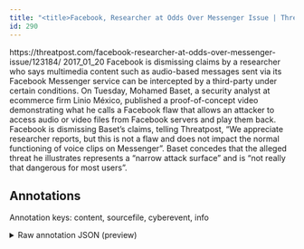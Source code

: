 ```yaml
---
title: "<title>Facebook, Researcher at Odds Over Messenger Issue | Threatpost | The first stop for security news</title>"
id: 290
---
```


<title>Facebook, Researcher at Odds Over Messenger Issue | Threatpost | The first stop for security news</title>
<source> https://threatpost.com/facebook-researcher-at-odds-over-messenger-issue/123184/ </source>
<date> 2017_01_20 </date>
<text>
Facebook is dismissing claims by a researcher who says multimedia content such as audio-based messages sent via its Facebook Messenger service can be intercepted by a third-party under certain conditions.
On Tuesday, Mohamed Baset, a security analyst at ecommerce firm Linio México, published a proof-of-concept video demonstrating what he calls a Facebook flaw that allows an attacker to access audio or video files from Facebook servers and play them back.
Facebook is dismissing Baset’s claims, telling Threatpost, “We appreciate researcher reports, but this is not a flaw and does not impact the normal functioning of voice clips on Messenger”.
Baset concedes that the alleged threat he illustrates represents a “narrow attack surface” and is “not really that dangerous for most users”.
</text>



## Annotations

Annotation keys: content, sourcefile, cyberevent, info

<details>
<summary>Raw annotation JSON (preview)</summary>

```json
{
  "content": "Facebook is dismissing claims by a researcher who\u00a0says multimedia content such as audio-based messages sent via its Facebook Messenger service can be intercepted by a third-party under certain conditions. On Tuesday, Mohamed Baset, a security analyst at ecommerce firm Linio M\u00e9xico, published a proof-of-concept video demonstrating what he calls a Facebook flaw that allows an attacker to access audio or video files from Facebook servers and play them back. Facebook is dismissing Baset\u2019s claims, telling Threatpost, \u201cWe appreciate researcher reports, but this is not a flaw and does not impact the normal functioning of voice clips on Messenger\u201d. Baset concedes that the alleged threat he illustrates represents a \u201cnarrow attack surface\u201d and is \u201cnot really that dangerous for most users\u201d.",
  "sourcefile": "290.txt",
  "cyberevent": {
    "hopper": [
      {
        "index": 0,
        "relation": "Same",
        "events": [
          {
            "index": "E4",
            "type": "Vulnerability-related",
            "realis": "Actual",
            "nugget": {
              "startOffset": 283,
              "index": "T10",
              "endOffset": 292,
              "text": "published"
            },
            "argument": [
              {
                "index": "T13",
                "text": "Mohamed Baset",
                "endOffset": 230,
                "role": {
                  "type": "Discoverer"
                },
                "startOffset": 217,
                "type": "Person"
              },
              {
                "index": "T14",
                "text": "Tuesday",
                "endOffset": 215,
                "role": {
                  "type": "Time"
                },
                "startOffset": 208,
                "type": "Time"
              }
            ],
            "subtype": "DiscoverVulnerability"
          },
          {
            "index": "E6",
            "type": "Vulnerability-related",
            "realis": "Actual",
            "nugget": {
              "startOffset": 340,
              "index": "T22",
              "endOffset": 345,
              "text": "calls"
            },
            "argument": [
              {
                "index": "T12",
                "text": "flaw",
                "endOffset": 361,
                "role": {
                  "type": "Vulnerability"
                },
                "startOffset": 357,
                "type": "Vulnerability"
              },
              {
                "index": "T11",
                "text": "he",
                "endOffset": 339,
                "role": {
                  "type": "Discoverer"
                },
                "startOffset": 337,
                "type": "Person"
              },
              {
                "index": "T9",
                "text": "allows an attacker to access audio or video files",
                "endOffset": 416,
                "role": {
                  "CAPEC-Meta": "Buffer Manipulation",
                  "type": "Capabilities",
                  "confidence": 0.9088107347488403
                },
                "startOffset": 367,
                "type": "Capabilities"
              },
              {
                "index": "T19",
                "external_reference": {
                  "wikidataid": "Q355"
                },
                "endOffset": 438,
                "role": {
                  "type": "Vulnerable_System"
                },
                "text": "Facebook servers",
                "startOffset": 422,
                "type": "System"
              },
              {
                "index": "T20",
                "text": "play them back",
                "endOffset": 457,
                "role": {
                  "CAPEC-Meta": "Malicious Logic Insertion",
                  "type": "Capabilities",
                  "confidence": 0.8814490139484406
                },
  
```
</details>
